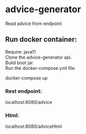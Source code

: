 # advice-generator

Read advice from endpoint


## Run docker container:
Require: java11  
Clone the advice-generator api.  
Build boot jar.  
Run the docker-compose.yml file.  

docker-compose up

### Rest endpoint:
localhost:8080/advice

### Html:
localhost:8080/adviceHtml

